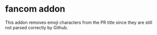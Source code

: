 # fancom addon #

This addon removes emoji characters from the PR title since they are still not parsed correctly by Github.
